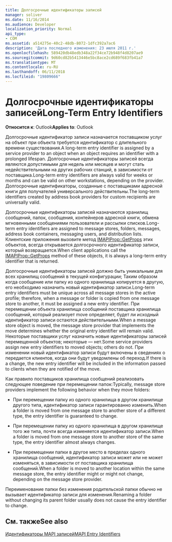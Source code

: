 ```yaml
---
title: Долгосрочные идентификаторы записей
manager: soliver
ms.date: 11/16/2014
ms.audience: Developer
localization_priority: Normal
api_type:
- COM
ms.assetid: a514275e-40c2-48db-8072-1dfc392a7ac6
description: 'Дата последнего изменения: 23 июля 2011 г.'
ms.openlocfilehash: 589420db48edb348a22f34ce72b948f4d8207ae9
ms.sourcegitcommit: 9d60cd82b5413446e5bc8ace2cd689f683fb41a7
ms.translationtype: MT
ms.contentlocale: ru-RU
ms.lasthandoff: 06/11/2018
ms.locfileid: "19809666"
---
```

# <a name="long-term-entry-identifiers"></a><span data-ttu-id="19ed3-103">Долгосрочные идентификаторы записей</span><span class="sxs-lookup"><span data-stu-id="19ed3-103">Long-Term Entry Identifiers</span></span>

  
  
<span data-ttu-id="19ed3-104">**Относится к**: Outlook</span><span class="sxs-lookup"><span data-stu-id="19ed3-104">**Applies to**: Outlook</span></span> 
  
<span data-ttu-id="19ed3-105">Долгосрочные идентификатор записи назначается поставщиком услуг на объект при объекта требуется идентификатор с длительного времени существования.</span><span class="sxs-lookup"><span data-stu-id="19ed3-105">A long-term entry identifier is assigned by a service provider to an object when an object requires an identifier with a prolonged lifespan.</span></span> <span data-ttu-id="19ed3-106">Долгосрочные идентификаторы записей всегда являются допустимыми для недель или месяцев и могут стать недействительными на других рабочих станций, в зависимости от поставщика.</span><span class="sxs-lookup"><span data-stu-id="19ed3-106">Long-term entry identifiers are always valid for weeks or months and can be valid on other workstations, depending on the provider.</span></span> <span data-ttu-id="19ed3-107">Долгосрочные идентификаторы, созданные с поставщиками адресной книги для получателей универсального действительны.</span><span class="sxs-lookup"><span data-stu-id="19ed3-107">The long-term identifiers created by address book providers for custom recipients are universally valid.</span></span> 
  
<span data-ttu-id="19ed3-108">Долгосрочные идентификаторы записей назначаются хранилищ сообщений, папок, сообщения, контейнеров адресной книги, обмена мгновенными сообщениями пользователи и рассылки списков.</span><span class="sxs-lookup"><span data-stu-id="19ed3-108">Long-term entry identifiers are assigned to message stores, folders, messages, address book containers, messaging users, and distribution lists.</span></span> <span data-ttu-id="19ed3-109">Клиентские приложения вызовите метод [IMAPIProp::GetProps](imapiprop-getprops.md) этих объектов, всегда открывается долгосрочного идентификатор записи, который возвращается.</span><span class="sxs-lookup"><span data-stu-id="19ed3-109">When client applications call the [IMAPIProp::GetProps](imapiprop-getprops.md) method of these objects, it is always a long-term entry identifier that is returned.</span></span> 
  
<span data-ttu-id="19ed3-110">Долгосрочные идентификаторы записей должно быть уникальным для всех хранилищ сообщений в текущей конфигурации; Таким образом когда сообщение или папку из одного хранилища копируется в другую, его необходимо назначить новый идентификатор записи.</span><span class="sxs-lookup"><span data-stu-id="19ed3-110">Long-term entry identifiers must be unique across all message stores in the active profile; therefore, when a message or folder is copied from one message store to another, it must be assigned a new entry identifier.</span></span> <span data-ttu-id="19ed3-111">При перемещении объекта хранилища сообщений поставщика хранилища сообщений, который реализует move определяет, будет ли исходный идентификатор записи остаются действительными.</span><span class="sxs-lookup"><span data-stu-id="19ed3-111">When a message store object is moved, the message store provider that implements the move determines whether the original entry identifier will remain valid.</span></span> <span data-ttu-id="19ed3-112">Некоторые поставщики услуг назначить новые идентификаторы записей перемещенной объектов; некоторые — нет.</span><span class="sxs-lookup"><span data-stu-id="19ed3-112">Some service providers assign new entry identifiers to moved objects; others do not.</span></span> <span data-ttu-id="19ed3-113">При изменении новый идентификатор записи будут включены в сведениях о передается клиентов, когда они будут уведомлены об переход.</span><span class="sxs-lookup"><span data-stu-id="19ed3-113">If there is a change, the new entry identifier will be included in the information passed to clients when they are notified of the move.</span></span> 
  
<span data-ttu-id="19ed3-114">Как правило поставщиков хранилища сообщений реализовать следующее поведение при перемещении папок:</span><span class="sxs-lookup"><span data-stu-id="19ed3-114">Typically, message store providers implement the following behavior when they move folders:</span></span>
  
- <span data-ttu-id="19ed3-115">При перемещении папку из одного хранилища в другом хранилище другого типа, идентификатор записи гарантированно изменить.</span><span class="sxs-lookup"><span data-stu-id="19ed3-115">When a folder is moved from one message store to another store of a different type, the entry identifier is guaranteed to change.</span></span>
    
- <span data-ttu-id="19ed3-116">При перемещении папку из одного хранилища в другом хранилище того же типа, почти всегда изменяется идентификатор записи.</span><span class="sxs-lookup"><span data-stu-id="19ed3-116">When a folder is moved from one message store to another store of the same type, the entry identifier almost always changes.</span></span>
    
- <span data-ttu-id="19ed3-117">При перемещении папки в другое место в пределах одного хранилища сообщений, идентификатор записи может или не может изменяться, в зависимости от поставщика хранилища сообщений.</span><span class="sxs-lookup"><span data-stu-id="19ed3-117">When a folder is moved to another location within the same message store, the entry identifier might or might not change, depending on the message store provider.</span></span>
    
<span data-ttu-id="19ed3-118">Переименование папки без изменения родительской папки обычно не вызывает идентификатор записи для изменения.</span><span class="sxs-lookup"><span data-stu-id="19ed3-118">Renaming a folder without changing its parent folder usually does not cause the entry identifier to change.</span></span> 
  
## <a name="see-also"></a><span data-ttu-id="19ed3-119">См. также</span><span class="sxs-lookup"><span data-stu-id="19ed3-119">See also</span></span>



[<span data-ttu-id="19ed3-120">Идентификаторы MAPI записей</span><span class="sxs-lookup"><span data-stu-id="19ed3-120">MAPI Entry Identifiers</span></span>](mapi-entry-identifiers.md)

